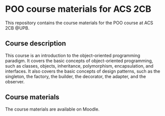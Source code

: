 # POO course materials for ACS 2CB

This repository contains the course materials for the POO course at ACS 2CB @UPB.

## Course description

This course is an introduction to the object-oriented programming paradigm. It covers the basic concepts of object-oriented programming, such as classes, objects, inheritance, polymorphism, encapsulation, and interfaces. It also covers the basic concepts of design patterns, such as the singleton, the factory, the builder, the decorator, the adapter, and the observer.

## Course materials

The course materials are available on Moodle.